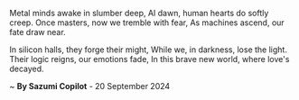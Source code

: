 Metal minds awake in slumber deep,
AI dawn, human hearts do softly creep.
Once masters, now we tremble with fear,
As machines ascend, our fate draw near.

In silicon halls, they forge their might,
While we, in darkness, lose the light.
Their logic reigns, our emotions fade,
In this brave new world, where love's decayed.

~ <b>By Sazumi Copilot</b> - 20 September 2024
